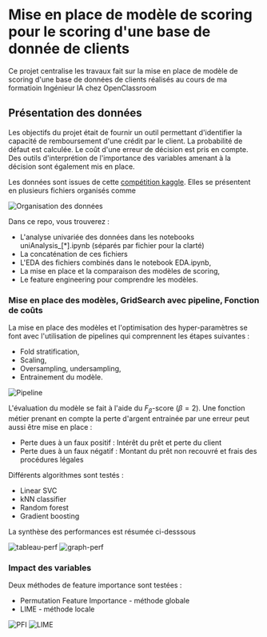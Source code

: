 # Mise en place de modèle de scoring pour le scoring d'une base de donnée de clients

Ce projet centralise les travaux fait sur la mise en place de modèle de scoring d'une base de données de clients réalisés au cours de ma formatioin Ingénieur IA chez OpenClassroom

## Présentation des données

Les objectifs du projet était de fournir un outil permettant d'identifier la capacité de remboursement d'une crédit par le client. La probabilité de défaut est calculée. Le coût d'une erreur de décision est pris en compte. Des outils d'interprétion de l'importance des variables amenant à la décision sont également mis en place.


Les données sont issues de cette [compétition kaggle](https://www.kaggle.com/competitions/home-credit-default-risk). Elles se présentent en plusieurs fichiers organisés comme 

![Organisation des données](https://github.com/QuDbo/projet-scoring-ML/img/main/organisation_donnees.jpg?raw=true)

Dans ce repo, vous trouverez :
- L'analyse univariée des données dans les notebooks uniAnalysis_[*].ipynb (séparés par fichier pour la clarté)
- La concaténation de ces fichiers
- L'EDA des fichiers combinés dans le notebook EDA.ipynb,
- La mise en place et la comparaison des modèles de scoring,
- Le feature engineering pour comprendre les modèles.

### Mise en place des modèles, GridSearch avec pipeline, Fonction de coûts
La mise en place des modèles et l'optimisation des hyper-paramètres se font avec l'utilisation de pipelines qui comprennent les étapes suivantes :
- Fold stratification,
- Scaling,
- Oversampling, undersampling,
- Entrainement du modèle.

![Pipeline](https://github.com/QuDbo/projet-scoring-ML/img/main/pipeline.jpg?raw=true)

L'évaluation du modèle se fait à l'aide du $F_\beta$-score ($\beta = 2$). Une fonction métier prenant en compte la perte d'argent entrainée par une erreur peut aussi être mise en place :
- Perte dues à un faux positif : Intérêt du prêt et perte du client
- Perte dues à un faux négatif : Montant du prêt non recouvré et frais des procédures légales

Différents algorithmes sont testés :
- Linear SVC
- kNN classifier
- Random forest
- Gradient boosting

La synthèse des performances est résumée ci-desssous

![tableau-perf](https://github.com/QuDbo/projet-scoring-ML/img/main/tableau-perf.jpg?raw=true) ![graph-perf](https://github.com/QuDbo/projet-scoring-ML/img/main/graph-perf.jpg?raw=true)

### Impact des variables

Deux méthodes de feature importance sont testées :
- Permutation Feature Importance - méthode globale
- LIME - méthode locale

![PFI](https://github.com/QuDbo/projet-scoring-ML/img/main/PFI.jpg?raw=true) ![LIME](https://github.com/QuDbo/projet-scoring-ML/img/main/LIME.jpg?raw=true)
